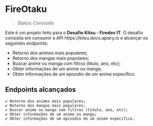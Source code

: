 # FireOtaku

> Status: Concluído

<p>Este é um projeto feito para o <strong>Desafio Kitsu - Firedev IT</strong>. O desafio consistia em consumir a API https://kitsu.docs.apiary.io e alcançar os seguintes endpoints:</p>

+ Retorno dos animes mais populares;
+ Retorno dos mangas mais populares;
+ Buscar anime ou manga com filtros (título, ano, etc);
+ Obter informações de um anime ou manga;
+ Obter informações de um episodio de um anime especifico.

## Endpoints alcançados

    ✔️ Retorno dos animes mais populares;
    ✔️ Retorno dos mangas mais populares;
    ✔️ Buscar anime ou manga com filtros (título, ano, etc);
    ✔️ Obter informações de um anime ou manga;
    ✔️ Obter informações de um episodio de um anime especifico.

